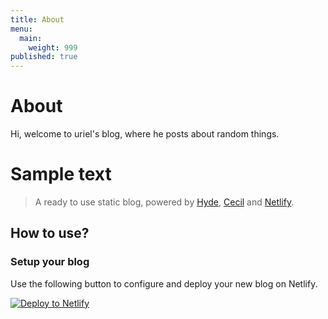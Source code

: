 ```yaml
---
title: About
menu:
  main:
    weight: 999
published: true
---
```

# About
Hi, welcome to uriel's blog, where he posts about random things. 


# Sample text
> A ready to use static blog, powered by [Hyde](https://github.com/Cecilapp/theme-hyde), [Cecil](https://cecil.app) and [Netlify](https://www.netlify.com).

## How to use?

### Setup your blog

Use the following button to configure and deploy your new blog on Netlify.

[![Deploy to Netlify](https://www.netlify.com/img/deploy/button.svg)](https://app.netlify.com/start/deploy?repository=https://github.com/Cecilapp/starter-blog)
